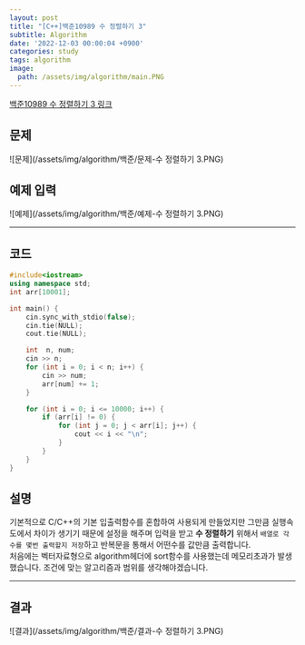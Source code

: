 ```yaml
---
layout: post
title: "[C++]백준10989 수 정렬하기 3"
subtitle: Algorithm
date: '2022-12-03 00:00:04 +0900'
categories: study
tags: algorithm
image:
  path: /assets/img/algorithm/main.PNG
---
```


[백준10989 수 정렬하기 3 링크](https://www.acmicpc.net/problem/10989)

<!--more-->

## 문제
![문제](/assets/img/algorithm/백준/문제-수 정렬하기 3.PNG)

## 예제 입력
![예제](/assets/img/algorithm/백준/예제-수 정렬하기 3.PNG)

---

## 코드
```cpp
#include<iostream>
using namespace std;
int arr[10001];

int main() {
    cin.sync_with_stdio(false);
    cin.tie(NULL);
    cout.tie(NULL);

    int  n, num;
    cin >> n;
    for (int i = 0; i < n; i++) {
        cin >> num;
        arr[num] += 1;
    }

    for (int i = 0; i <= 10000; i++) {
        if (arr[i] != 0) {
            for (int j = 0; j < arr[i]; j++) {
                cout << i << "\n";
            }
        }
    }
}
```
## 설명
기본적으로 C/C++의 기본 입출력함수를 혼합하여 사용되게 만들었지만 그만큼 실행속도에서 차이가 생기기 때문에 설정을 해주며 입력을 받고 **수 정렬하기** 위해서 `배열로 각 수를 몇번 출력할지 저장`하고 반복문을 통해서 어떤수를 값만큼 출력합니다. <br>
처음에는 벡터자료형으로 algorithm헤더에 sort함수를 사용했는데 메모리초과가 발생했습니다. 조건에 맞는 알고리즘과 범위를 생각해야겠습니다. <br>

---

## 결과
![결과](/assets/img/algorithm/백준/결과-수 정렬하기 3.PNG)